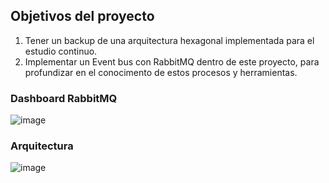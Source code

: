## Objetivos del proyecto
1. Tener un backup de una arquitectura hexagonal implementada para el estudio continuo.
2. Implementar un Event bus con RabbitMQ dentro de este proyecto, para profundizar en el conocimento de estos procesos y herramientas.


### Dashboard RabbitMQ
![image](https://github.com/user-attachments/assets/f8f35fd3-3376-4e50-b1fb-8cf03f86c127)


### Arquitectura
![image](https://github.com/user-attachments/assets/1266e31e-7758-4c45-8cb3-56ffd112bb55)
